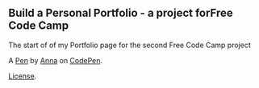 Build a Personal Portfolio - a project forFree Code Camp
--------------------------------------------------------
The start of of my Portfolio page for the second Free Code Camp project

A [Pen](https://codepen.io/annaqui/pen/LRkVoq) by [Anna](http://codepen.io/annaqui) on [CodePen](http://codepen.io/).

[License](https://codepen.io/annaqui/pen/LRkVoq/license).